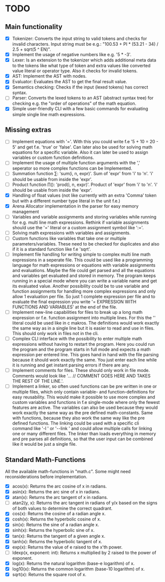 # TODO

## Main functionality

- [X] Tokenizer: Converts the input string to valid tokens and checks for invalid characters. Input string must be e.g.: "100.53 + PI * (53.21 - 34) / 2.5 + sqrt(5 ^ EN)".
- [X] Implement the usage of negative numbers like e.g. '5 * -3'.
- [X] Lexer: Is an extension to the tokenizer which adds additional meta data to the tokens like what type of token and extra values like converted value literal or operator type. Also it checks for invalid tokens.
- [X] AST: Implement the AST with nodes.
- [X] Evaluator: Evaluates the AST to get the final result value.
- [X] Semantics checking: Checks if the input (lexed tokens) has correct syntax.
- [ ] Parser: Converts the lexed tokens to an AST (abstract syntax tree) for checking e.g. the "order of operations" of the math equation.
- [X] Simple user-friendly CLI with a few basic commands for evaluating simple single line math expressions.

## Missing extras

- [ ] Implement equations with '='. With this you could write f.e '5 + 10 = 20 - 5' and get f.e. 'true' or 'false'. Can later also be used for solving math equations for a specific variable. Also it can later be used to assign variables or custom function definitions.
- [ ] Implement the usage of multiple function arguments with the ',' seperator so more complex functions can be Implemented.
- [ ] Summation function ∑: 'sum(i, n, expr)'. Sum of 'expr' from 'i' to 'n'. 'i' should be usable from inside the 'expr'.
- [ ] Product function ∏(): 'prod(i, n, expr)'. Product of 'expr' from 'i' to 'n'. 'i' should be usable from inside the 'expr'.
- [X] Handling of float values (not like currently with an extra 'Comma' token but with a different number type literal in the unit f.e.)
- [X] Arena Allocator implementation in the parser for easy memory management
- [ ] Variables and variable assignments and storing variables while running for e.g. multi line math expressions. Rethink if variable assignments should use the '=' literal or a custom assignment symbol like ':='.
- [ ] Solving math expressions with variables and assignments.
- [ ] Custom functions like variables that take one or multiple parameters/variables. These need to be checked for duplicates and also if it is a standard function like f.e 'sqrt'.
- [ ] Implement file handling for writing simple to complex multi line math expressions in a seperate file. This could be used like a programming language for math expressions or equations with variable assignments and evaluations. Maybe the file could get parsed and all the equations and variables get evaluated and stored in memory. The program keeps running in a special mode where you can write a variable name and get its evaluated value. Another possibility could be to use variable and function assignments for handling more complex expressions and only allow 1 evaluation per file. So just 1 complete expression per file and to evaluate the final expression you write '= EXPRESSION WITH FUNCTIONS AND VARIABLES' at the end of the file.
- [ ] Implement new-line capabilities for files to break up a long math expression or f.e. function assignment into multiple lines. For this the '\' literal could be used like in c makros. The definitions would work exactly the same way as in a single line but it is easier to read and use in files. This should only work in files not in the cli.
- [ ] Complex CLI interface with the possibility to enter multiple math expressions without having to restart the program. Here you could run the program and the program starts in full mode and expects a math expression per entered line. This goes hand in hand with the file parsing because it should work exactly the same. You just enter each line while it is running and get instant parsing errors if there are any.
- [ ] Implement comments for files. These should only work in file mode. Comments would look like '... // COMMENT GOES HERE AND TAKES THE REST OF THE LINE.'.
- [ ] Implement a linker, so often used functions can be pre written in one or multiple files, which only contain variable- and function-definitions for easy reusability. This would make it possible to use more complex and custom variables and functions in f.e single-mode where only the fewest features are active. The variables can also be used because they would work exactly the same way as the pre defined math-constants. Same with functions, because they also work the same way like the pre defined functions. The linking could be used with a specific cli command like '-l <FILE>' or '--link <FILE>' and could allow multiple calls for linking one or many different files. The linker than loads everything in memory and pre parses all definitions, so that the user input can be combined like it would be just a single file.

## Standard Math-Functions

All the available math-functions in "math.c". Some might need reconsiderations before implementation.

- [X] acos(x): Returns the arc cosine of x in radians.
- [X] asin(x): Returns the arc sine of x in radians.
- [X] atan(x): Returns the arc tangent of x in radians.
- [ ] atan2(y, x): Returns the arc tangent in radians of y/x based on the signs of both values to determine the correct quadrant.
- [X] cos(x): Returns the cosine of a radian angle x.
- [X] cosh(x): Returns the hyperbolic cosine of x.
- [X] sin(x): Returns the sine of a radian angle x.
- [X] sinh(x): Returns the hyperbolic sine of x.
- [X] tan(x): Returns the tangent of a given angle x.
- [X] tanh(x): Returns the hyperbolic tangent of x.
- [X] exp(x): Returns the value of e raised to the x'th power.
- [ ] ldexp(x, exponent: int): Returns x multiplied by 2 raised to the power of exponent.
- [X] log(x): Returns the natural logarithm (base-e logarithm) of x.
- [X] log10(x): Returns the common logarithm (base-10 logarithm) of x.
- [X] sqrt(x): Returns the square root of x.

